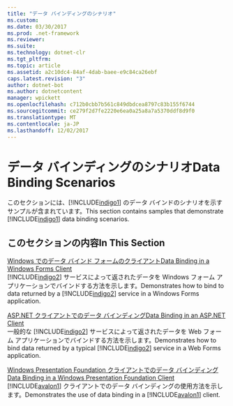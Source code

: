 ```yaml
---
title: "データ バインディングのシナリオ"
ms.custom: 
ms.date: 03/30/2017
ms.prod: .net-framework
ms.reviewer: 
ms.suite: 
ms.technology: dotnet-clr
ms.tgt_pltfrm: 
ms.topic: article
ms.assetid: a2c10dc4-84af-4dab-baee-e9c84ca26ebf
caps.latest.revision: "3"
author: dotnet-bot
ms.author: dotnetcontent
manager: wpickett
ms.openlocfilehash: c712b0cbb7b561c849dbdcea8797c83b155f6744
ms.sourcegitcommit: ce279f2d7fe2220e6ea0a25a8a7a5370ddf8d9f0
ms.translationtype: MT
ms.contentlocale: ja-JP
ms.lasthandoff: 12/02/2017
---
```

# <a name="data-binding-scenarios"></a><span data-ttu-id="f8d95-102">データ バインディングのシナリオ</span><span class="sxs-lookup"><span data-stu-id="f8d95-102">Data Binding Scenarios</span></span>
<span data-ttu-id="f8d95-103">このセクションには、[!INCLUDE[indigo1](../../../../includes/indigo1-md.md)] のデータ バインドのシナリオを示すサンプルが含まれています。</span><span class="sxs-lookup"><span data-stu-id="f8d95-103">This section contains samples that demonstrate [!INCLUDE[indigo1](../../../../includes/indigo1-md.md)] data binding scenarios.</span></span>  
  
## <a name="in-this-section"></a><span data-ttu-id="f8d95-104">このセクションの内容</span><span class="sxs-lookup"><span data-stu-id="f8d95-104">In This Section</span></span>  
 [<span data-ttu-id="f8d95-105">Windows でのデータ バインド フォームのクライアント</span><span class="sxs-lookup"><span data-stu-id="f8d95-105">Data Binding in a Windows Forms Client</span></span>](../../../../docs/framework/wcf/samples/data-binding-in-a-windows-forms-client.md)  
 <span data-ttu-id="f8d95-106">[!INCLUDE[indigo2](../../../../includes/indigo2-md.md)] サービスによって返されたデータを Windows フォーム アプリケーションでバインドする方法を示します。</span><span class="sxs-lookup"><span data-stu-id="f8d95-106">Demonstrates how to bind to data returned by a [!INCLUDE[indigo2](../../../../includes/indigo2-md.md)] service in a Windows Forms application.</span></span>  
  
 [<span data-ttu-id="f8d95-107">ASP.NET クライアントでのデータ バインディング</span><span class="sxs-lookup"><span data-stu-id="f8d95-107">Data Binding in an ASP.NET Client</span></span>](../../../../docs/framework/wcf/samples/data-binding-in-an-aspnet-client.md)  
 <span data-ttu-id="f8d95-108">一般的な [!INCLUDE[indigo2](../../../../includes/indigo2-md.md)] サービスによって返されたデータを Web フォーム アプリケーションでバインドする方法を示します。</span><span class="sxs-lookup"><span data-stu-id="f8d95-108">Demonstrates how to bind data returned by a typical [!INCLUDE[indigo2](../../../../includes/indigo2-md.md)] service in a Web Forms application.</span></span>  
  
 [<span data-ttu-id="f8d95-109">Windows Presentation Foundation クライアントでのデータ バインディング</span><span class="sxs-lookup"><span data-stu-id="f8d95-109">Data Binding in a Windows Presentation Foundation Client</span></span>](../../../../docs/framework/wcf/samples/data-binding-in-a-wpf-client.md)  
 <span data-ttu-id="f8d95-110">[!INCLUDE[avalon1](../../../../includes/avalon1-md.md)] クライアントでのデータ バインディングの使用方法を示します。</span><span class="sxs-lookup"><span data-stu-id="f8d95-110">Demonstrates the use of data binding in a [!INCLUDE[avalon1](../../../../includes/avalon1-md.md)] client.</span></span>
